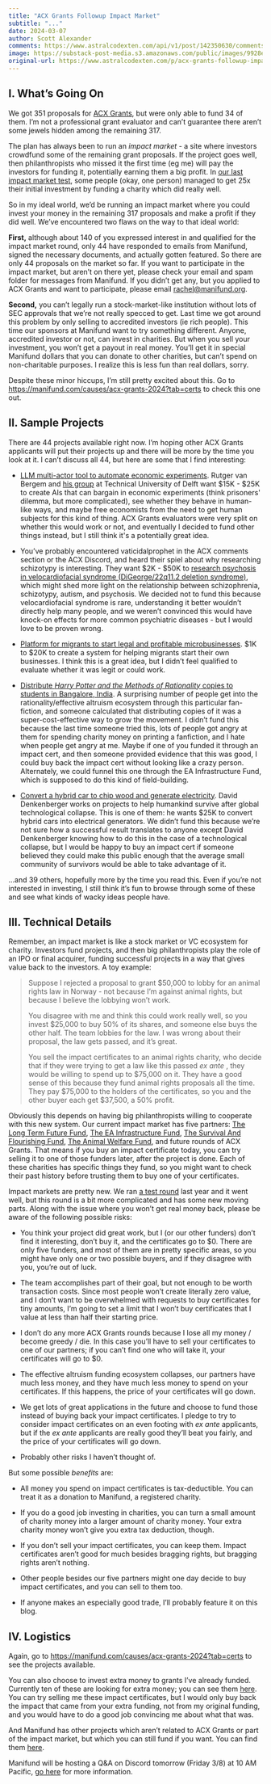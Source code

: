 ```yaml
---
title: "ACX Grants Followup Impact Market"
subtitle: "..."
date: 2024-03-07
author: Scott Alexander
comments: https://www.astralcodexten.com/api/v1/post/142350630/comments?&all_comments=true
image: https://substack-post-media.s3.amazonaws.com/public/images/9928e619-654c-4acc-b84a-183f339fb135_674x505.png
original-url: https://www.astralcodexten.com/p/acx-grants-followup-impact-market
---
```

## I. What’s Going On

We got 351 proposals for [ACX Grants](/p/acx-grants-results-2024), but were only able to fund 34 of them. I’m not a professional grant evaluator and can’t guarantee there aren’t some jewels hidden among the remaining 317.

The plan has always been to run an _impact market_ \- a site where investors crowdfund some of the remaining grant proposals. If the project goes well, then philanthropists who missed it the first time (eg me) will pay the investors for funding it, potentially earning them a big profit. In [our last impact market test](/p/impact-market-mini-grants-results), some people (okay, one person) managed to get 25x their initial investment by funding a charity which did really well.

So in my ideal world, we’d be running an impact market where you could invest your money in the remaining 317 proposals and make a profit if they did well. We’ve encountered two flaws on the way to that ideal world:

**First,** although about 140 of you expressed interest in and qualified for the impact market round, only 44 have responded to emails from Manifund, signed the necessary documents, and actually gotten featured. So there are only 44 proposals on the market so far. If you want to participate in the impact market, but aren’t on there yet, please check your email and spam folder for messages from Manifund. If you didn’t get any, but you applied to ACX Grants and want to participate, please email rachel@manifund.org.

**Second,** you can’t legally run a stock-market-like institution without lots of SEC approvals that we’re not really specced to get. Last time we got around this problem by only selling to accredited investors (ie rich people). This time our sponsors at Manifund want to try something different. Anyone, accredited investor or not, can invest in charities. But when you sell your investment, you won’t get a payout in real money. You’ll get it in special Manifund dollars that you can donate to other charities, but can’t spend on non-charitable purposes. I realize this is less fun than real dollars, sorry.

Despite these minor hiccups, I’m still pretty excited about this. Go to <https://manifund.com/causes/acx-grants-2024?tab=certs> to check this one out.

## II. Sample Projects

There are 44 projects available right now. I’m hoping other ACX Grants applicants will put their projects up and there will be more by the time you look at it. I can’t discuss all 44, but here are some that I find interesting:

  * [LLM multi-actor tool to automate economic experiments](https://manifund.com/projects/build-an-llm-mul). Rutger van Bergem and [his group](https://ibex.tudelft.nl/) at Technical University of Delft want $15K - $25K to create AIs that can bargain in economic experiments (think prisoners' dilemma, but more complicated), see whether they behave in human-like ways, and maybe free economists from the need to get human subjects for this kind of thing. ACX Grants evaluators were very split on whether this would work or not, and eventually I decided to fund other things instead, but I still think it's a potentially great idea.

  * You’ve probably encountered vaticidalprophet in the ACX comments section or the ACX Discord, and heard their spiel about why researching schizotypy is interesting. They want $2K - $50K to [research psychosis in velocardiofacial syndrome (DiGeorge/22q11.2 deletion syndrome)](https://manifund.com/projects/psychosis-pronen), which might shed more light on the relationship between schizophrenia, schizotypy, autism, and psychosis. We decided not to fund this because velocardiofacial syndrome is rare, understanding it better wouldn’t directly help many people, and we weren’t convinced this would have knock-on effects for more common psychiatric diseases - but I would love to be proven wrong.

  * [Platform for migrants to start legal and profitable microbusinesses](https://manifund.com/projects/briico-helps-mig). $1K to $20K to create a system for helping migrants start their own businesses. I think this is a great idea, but I didn’t feel qualified to evaluate whether it was legit or could work.

  * [Distribute ](https://manifund.com/projects/distribute-hpmor)_[Harry Potter and the Methods of Rationality](https://manifund.com/projects/distribute-hpmor)_[ copies to students in Bangalore, India](https://manifund.com/projects/distribute-hpmor). A surprising number of people get into the rationality/effective altruism ecosystem through this particular fan-fiction, and someone calculated that distributing copies of it was a super-cost-effective way to grow the movement. I didn’t fund this because the last time someone tried this, lots of people got angry at them for spending charity money on printing a fanfiction, and I hate when people get angry at me. Maybe if one of you funded it through an impact cert, and then someone provided evidence that this was good, I could buy back the impact cert without looking like a crazy person. Alternately, we could funnel this one through the EA Infrastructure Fund, which is supposed to do this kind of field-building.

  * [Convert a hybrid car to chip wood and generate electricity](https://manifund.com/projects/convert-a-hybrid). David Denkenberger works on projects to help humankind survive after global technological collapse. This is one of them: he wants $25K to convert hybrid cars into electrical generators. We didn’t fund this because we’re not sure how a successful result translates to anyone except David Denkenberger knowing how to do this in the case of a technological collapse, but I would be happy to buy an impact cert if someone believed they could make this public enough that the average small community of survivors would be able to take advantage of it.




…and 39 others, hopefully more by the time you read this. Even if you’re not interested in investing, I still think it’s fun to browse through some of these and see what kinds of wacky ideas people have.

## III. Technical Details

Remember, an impact market is like a stock market or VC ecosystem for charity. Investors fund projects, and then big philanthropists play the role of an IPO or final acquirer, funding successful projects in a way that gives value back to the investors. A toy example:

> Suppose I rejected a proposal to grant $50,000 to lobby for an animal rights law in Norway - not because I’m against animal rights, but because I believe the lobbying won’t work.
> 
> You disagree with me and think this could work really well, so you invest $25,000 to buy 50% of its shares, and someone else buys the other half. The team lobbies for the law. I was wrong about their proposal, the law gets passed, and it’s great.
> 
> You sell the impact certificates to an animal rights charity, who decide that if they were trying to get a law like this passed _ex ante_ , they would be willing to spend up to $75,000 on it. They have a good sense of this because they fund animal rights proposals all the time. They pay $75,000 to the holders of the certificates, so you and the other buyer each get $37,500, a 50% profit.

Obviously this depends on having big philanthropists willing to cooperate with this new system. Our current impact market has five partners: [The Long Term Future Fund](https://funds.effectivealtruism.org/funds/far-future), [The EA Infrastructure Fund](https://funds.effectivealtruism.org/funds/ea-community), [The Survival And Flourishing Fund](https://survivalandflourishing.fund/), [The Animal Welfare Fund](https://funds.effectivealtruism.org/funds/animal-welfare), and future rounds of ACX Grants. That means if you buy an impact certificate today, you can try selling it to one of those funders later, after the project is done. Each of these charities has specific things they fund, so you might want to check their past history before trusting them to buy one of your certificates.

Impact markets are pretty new. We ran [a test round](/p/impact-market-mini-grants-results) last year and it went well, but this round is a bit more complicated and has some new moving parts. Along with the issue where you won’t get real money back, please be aware of the following possible risks:

  * You think your project did great work, but I (or our other funders) don’t find it interesting, don’t buy it, and the certificates go to $0. There are only five funders, and most of them are in pretty specific areas, so you might have only one or two possible buyers, and if they disagree with you, you’re out of luck.

  * The team accomplishes part of their goal, but not enough to be worth transaction costs. Since most people won’t create literally zero value, and I don’t want to be overwhelmed with requests to buy certificates for tiny amounts, I’m going to set a limit that I won’t buy certificates that I value at less than half their starting price.

  * I don’t do any more ACX Grants rounds because I lose all my money / become greedy / die. In this case you’ll have to sell your certificates to one of our partners; if you can’t find one who will take it, your certificates will go to $0.

  * The effective altruism funding ecosystem collapses, our partners have much less money, and they have much less money to spend on your certificates. If this happens, the price of your certificates will go down.

  * We get lots of great applications in the future and choose to fund those instead of buying back your impact certificates. I pledge to try to consider impact certificates on an even footing with _ex ante_ applicants, but if the _ex ante_ applicants are really good they’ll beat you fairly, and the price of your certificates will go down.

  * Probably other risks I haven’t thought of.




But some possible _benefits_ are:

  * All money you spend on impact certificates is tax-deductible. You can treat it as a donation to Manifund, a registered charity.

  * If you do a good job investing in charities, you can turn a small amount of charity money into a larger amount of charity money. Your extra charity money won’t give you extra tax deduction, though.

  * If you don’t sell your impact certificates, you can keep them. Impact certificates aren’t good for much besides bragging rights, but bragging rights aren’t nothing.

  * Other people besides our five partners might one day decide to buy impact certificates, and you can sell to them too.

  * If anyone makes an especially good trade, I’ll probably feature it on this blog.




## IV. Logistics

Again, go to <https://manifund.com/causes/acx-grants-2024?tab=certs> to see the projects available.

You can also choose to invest extra money to grants I’ve already funded. Currently ten of these are looking for extra money; you can see them [here](https://manifund.com/causes/acx-grants-2024?tab=grants). You can try selling me these impact certificates, but I would only buy back the impact that came from your extra funding, not from my original funding, and you would have to do a good job convincing me about what that was.

And Manifund has other projects which aren’t related to ACX Grants or part of the impact market, but which you can still fund if you want. You can find them [here](https://manifund.com/).

Manifund will be hosting a Q&A on Discord tomorrow (Friday 3/8) at 10 AM Pacific, [go here](https://discord.com/events/1111727151071371454/1214995771217154148) for more information.
